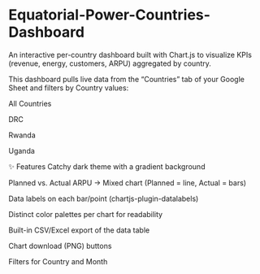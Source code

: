 # Equatorial-Power-Countries-Dashboard
An interactive per-country dashboard built with Chart.js to visualize KPIs (revenue, energy, customers, ARPU) aggregated by country.

This dashboard pulls live data from the “Countries” tab of your Google Sheet and filters by Country values:

All Countries

DRC

Rwanda

Uganda

✨ Features
Catchy dark theme with a gradient background

Planned vs. Actual ARPU → Mixed chart (Planned = line, Actual = bars)

Data labels on each bar/point (chartjs-plugin-datalabels)

Distinct color palettes per chart for readability

Built-in CSV/Excel export of the data table

Chart download (PNG) buttons

Filters for Country and Month
